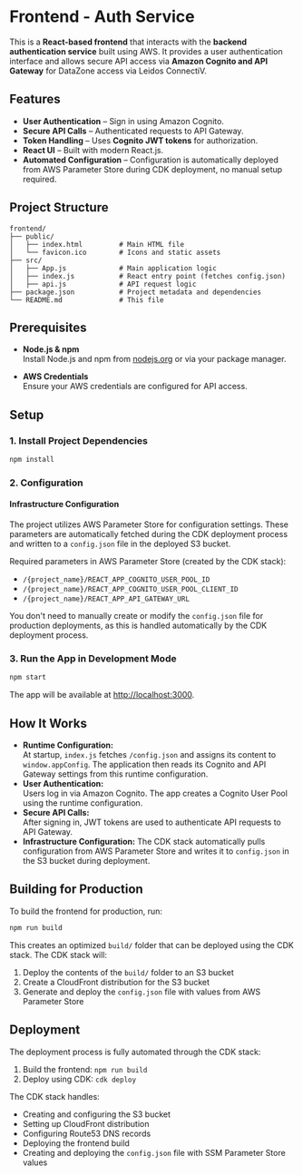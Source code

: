# Frontend - Auth Service

This is a **React-based frontend** that interacts with the **backend authentication service** built using AWS. It provides a user authentication interface and allows secure API access via **Amazon Cognito and API Gateway** for DataZone access via Leidos ConnectiV.

## Features

- **User Authentication** – Sign in using Amazon Cognito.
- **Secure API Calls** – Authenticated requests to API Gateway.
- **Token Handling** – Uses **Cognito JWT tokens** for authorization.
- **React UI** – Built with modern React.js.
- **Automated Configuration** – Configuration is automatically deployed from AWS Parameter Store during CDK deployment, no manual setup required.

## Project Structure

```
frontend/
├── public/
│   ├── index.html         # Main HTML file
│   └── favicon.ico        # Icons and static assets
├── src/
│   ├── App.js             # Main application logic
│   ├── index.js           # React entry point (fetches config.json)
│   ├── api.js             # API request logic
├── package.json           # Project metadata and dependencies
└── README.md              # This file
```

## Prerequisites

- **Node.js & npm**  
  Install Node.js and npm from [nodejs.org](https://nodejs.org/) or via your package manager.

- **AWS Credentials**  
  Ensure your AWS credentials are configured for API access.

## Setup

### 1. Install Project Dependencies

```bash
npm install
```

### 2. Configuration

#### Infrastructure Configuration

The project utilizes AWS Parameter Store for configuration settings. These parameters are automatically fetched during the CDK deployment process and written to a `config.json` file in the deployed S3 bucket.

Required parameters in AWS Parameter Store (created by the CDK stack):
- `/{project_name}/REACT_APP_COGNITO_USER_POOL_ID`
- `/{project_name}/REACT_APP_COGNITO_USER_POOL_CLIENT_ID`
- `/{project_name}/REACT_APP_API_GATEWAY_URL`

You don't need to manually create or modify the `config.json` file for production deployments, as this is handled automatically by the CDK deployment process.

### 3. Run the App in Development Mode

```bash
npm start
```

The app will be available at [http://localhost:3000](http://localhost:3000).

## How It Works

- **Runtime Configuration:**  
  At startup, `index.js` fetches `/config.json` and assigns its content to `window.appConfig`. The application then reads its Cognito and API Gateway settings from this runtime configuration.
- **User Authentication:**  
  Users log in via Amazon Cognito. The app creates a Cognito User Pool using the runtime configuration.
- **Secure API Calls:**  
  After signing in, JWT tokens are used to authenticate API requests to API Gateway.
- **Infrastructure Configuration:**
  The CDK stack automatically pulls configuration from AWS Parameter Store and writes it to `config.json` in the S3 bucket during deployment.

## Building for Production

To build the frontend for production, run:

```bash
npm run build
```

This creates an optimized `build/` folder that can be deployed using the CDK stack. The CDK stack will:
1. Deploy the contents of the `build/` folder to an S3 bucket
2. Create a CloudFront distribution for the S3 bucket
3. Generate and deploy the `config.json` file with values from AWS Parameter Store

## Deployment

The deployment process is fully automated through the CDK stack:

1. Build the frontend: `npm run build`
2. Deploy using CDK: `cdk deploy`

The CDK stack handles:
- Creating and configuring the S3 bucket
- Setting up CloudFront distribution
- Configuring Route53 DNS records
- Deploying the frontend build
- Creating and deploying the `config.json` file with SSM Parameter Store values
